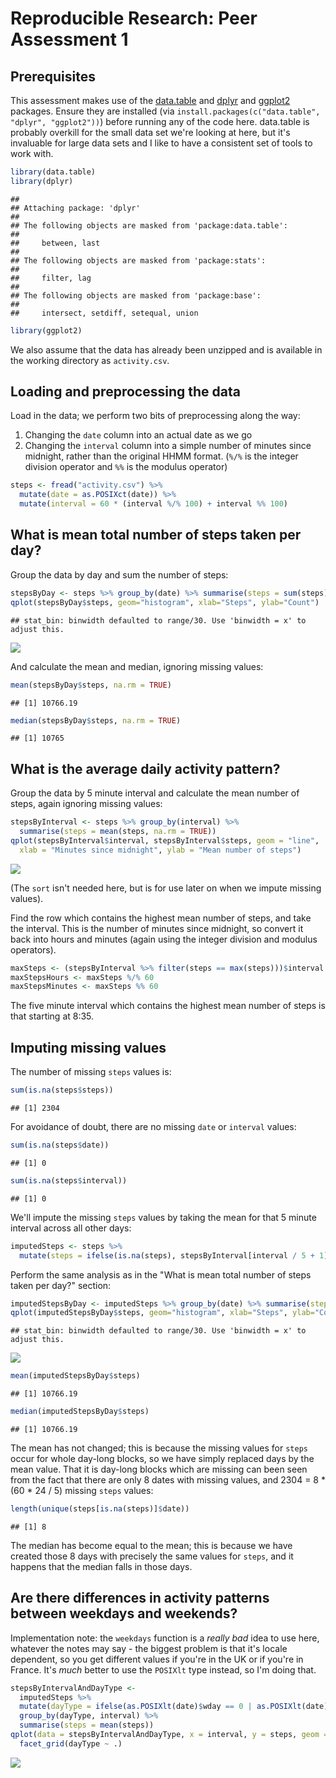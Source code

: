 # Reproducible Research: Peer Assessment 1

## Prerequisites

This assessment makes use of the [data.table](https://cran.r-project.org/web/packages/data.table/index.html) and [dplyr](https://cran.r-project.org/web/packages/dplyr/index.html) and [ggplot2](https://cran.r-project.org/web/packages/ggplot2/index.html) packages. Ensure they are installed (via `install.packages(c("data.table", "dplyr", "ggplot2"))`) before running any of the code here. data.table is probably overkill for the small data set we're looking at here, but it's invaluable for large data sets and I like to have a consistent set of tools to work with.


```r
library(data.table)
library(dplyr)
```

```
## 
## Attaching package: 'dplyr'
## 
## The following objects are masked from 'package:data.table':
## 
##     between, last
## 
## The following objects are masked from 'package:stats':
## 
##     filter, lag
## 
## The following objects are masked from 'package:base':
## 
##     intersect, setdiff, setequal, union
```

```r
library(ggplot2)
```

We also assume that the data has already been unzipped and is available in the working directory as `activity.csv`.

## Loading and preprocessing the data

Load in the data; we perform two bits of preprocessing along the way:

1. Changing the `date` column into an actual date as we go
2. Changing the `interval` column into a simple number of minutes since midnight, rather than the original HHMM format. (`%/%` is the integer division operator and `%%` is the modulus operator)


```r
steps <- fread("activity.csv") %>%
  mutate(date = as.POSIXct(date)) %>%
  mutate(interval = 60 * (interval %/% 100) + interval %% 100)
```

## What is mean total number of steps taken per day?

Group the data by day and sum the number of steps:


```r
stepsByDay <- steps %>% group_by(date) %>% summarise(steps = sum(steps))
qplot(stepsByDay$steps, geom="histogram", xlab="Steps", ylab="Count")
```

```
## stat_bin: binwidth defaulted to range/30. Use 'binwidth = x' to adjust this.
```

![](PA1_template_files/figure-html/unnamed-chunk-3-1.png) 

And calculate the mean and median, ignoring missing values:


```r
mean(stepsByDay$steps, na.rm = TRUE)
```

```
## [1] 10766.19
```

```r
median(stepsByDay$steps, na.rm = TRUE)
```

```
## [1] 10765
```

## What is the average daily activity pattern?

Group the data by 5 minute interval and calculate the mean number of steps, again ignoring missing values:


```r
stepsByInterval <- steps %>% group_by(interval) %>%
  summarise(steps = mean(steps, na.rm = TRUE))
qplot(stepsByInterval$interval, stepsByInterval$steps, geom = "line",
  xlab = "Minutes since midnight", ylab = "Mean number of steps")
```

![](PA1_template_files/figure-html/unnamed-chunk-5-1.png) 

(The `sort` isn't needed here, but is for use later on when we impute missing values).

Find the row which contains the highest mean number of steps, and take the interval. This is the number of minutes since midnight, so convert it back into hours and minutes (again using the integer division and modulus operators).


```r
maxSteps <- (stepsByInterval %>% filter(steps == max(steps)))$interval
maxStepsHours <- maxSteps %/% 60
maxStepsMinutes <- maxSteps %% 60
```

The five minute interval which contains the highest mean number of steps is that starting at 8:35.

## Imputing missing values

The number of missing `steps` values is:


```r
sum(is.na(steps$steps))
```

```
## [1] 2304
```

For avoidance of doubt, there are no missing `date` or `interval` values:


```r
sum(is.na(steps$date))
```

```
## [1] 0
```

```r
sum(is.na(steps$interval))
```

```
## [1] 0
```

We'll impute the missing `steps` values by taking the mean for that 5 minute interval across all other days:


```r
imputedSteps <- steps %>%
  mutate(steps = ifelse(is.na(steps), stepsByInterval[interval / 5 + 1]$steps, steps))
```

Perform the same analysis as in the "What is mean total number of steps taken per day?" section:


```r
imputedStepsByDay <- imputedSteps %>% group_by(date) %>% summarise(steps = sum(steps))
qplot(imputedStepsByDay$steps, geom="histogram", xlab="Steps", ylab="Count")
```

```
## stat_bin: binwidth defaulted to range/30. Use 'binwidth = x' to adjust this.
```

![](PA1_template_files/figure-html/unnamed-chunk-10-1.png) 

```r
mean(imputedStepsByDay$steps)
```

```
## [1] 10766.19
```

```r
median(imputedStepsByDay$steps)
```

```
## [1] 10766.19
```

The mean has not changed; this is because the missing values for `steps` occur for whole day-long blocks, so we have simply replaced days by the mean value. That it is day-long blocks which are missing can been seen from the fact that there are only 8 dates with missing values, and 2304 = 8 * (60 * 24 / 5) missing `steps` values:


```r
length(unique(steps[is.na(steps)]$date))
```

```
## [1] 8
```

The median has become equal to the mean; this is because we have created those 8 days with precisely the same values for `steps`, and it happens that the median falls in those days.

## Are there differences in activity patterns between weekdays and weekends?

Implementation note: the `weekdays` function is a *really bad* idea to use here, whatever the notes may say - the biggest problem is that it's locale dependent, so you get different values if you're in the UK or if you're in France. It's *much* better to use the `POSIXlt` type instead, so I'm doing that.


```r
stepsByIntervalAndDayType <-
  imputedSteps %>%
  mutate(dayType = ifelse(as.POSIXlt(date)$wday == 0 | as.POSIXlt(date)$wday == 6, "weekend", "weekday")) %>%
  group_by(dayType, interval) %>%
  summarise(steps = mean(steps))
qplot(data = stepsByIntervalAndDayType, x = interval, y = steps, geom = "line") +
  facet_grid(dayType ~ .)
```

![](PA1_template_files/figure-html/unnamed-chunk-12-1.png) 


